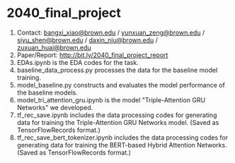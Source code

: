 # 2040_final_project
1. Contact: bangxi_xiao@brown.edu / yunxuan_zeng@brown.edu / siyu_shen@brown.edu / daxin_niu@brown.edu / zuxuan_huai@brown.edu
2. Paper/Report: http://bit.ly/2040_final_project_report
3. EDAs.ipynb is the EDA codes for the task.
4. baseline_data_process.py processes the data for the baseline model training.
5. model_baseline.py constructs and evaluates the model performance of the baseline models.
6. model_tri_attention_gru.ipynb is the model "Triple-Attention GRU Networks" we developed.
7. tf_rec_save.ipynb includes the data processing codes for generating data for training the Triple-Attention GRU Networks model. (Saved as TensorFlowRecords format.)
8. tf_rec_save_bert_tokenizer.ipynb includes the data processing codes for generating data for training the BERT-based Hybrid Attention Networks. (Saved as TensorFlowRecords format.)
